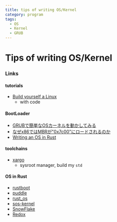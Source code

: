 ```yaml
---
title: tips of writing OS/Kernel
category: program
tags:
  - OS
  - Kernel
  - GRUB
---
```


# Tips of writing OS/Kernel

### Links

#### tutorials
- [Build yourself a Linux](https://github.com/MichielDerhaeg/build-linux)
  - with code

#### BootLoader
- [GRUBで簡単なOSカーネルを動かしてみる](http://inaz2.hatenablog.com/entry/2015/12/31/221319)
- [なぜx86ではMBRが"0x7c00"にロードされるのか](https://www.glamenv-septzen.net/view/614)
- [Writing an OS in Rust](https://os.phil-opp.com/)

#### toolchains
- [xargo](https://github.com/japaric/xargo)
  - sysroot manager, build my `std`
 
#### OS in Rust

- [rustboot](https://github.com/charliesome/rustboot)
- [puddle](https://github.com/jvns/puddle)
- [rust_os](https://github.com/thepowersgang/rust_os)
- [sos-kernel](https://github.com/hawkw/sos-kernel)
- [SnowFlake](https://github.com/SnowFlakeOS/SnowFlake)
- [Redox](https://github.com/redox-os/redox)
